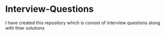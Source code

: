 # Interview-Questions

I have created this repository which is consist of interview questions along with thier solutions
